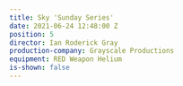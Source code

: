 ```yaml
---
title: Sky 'Sunday Series'
date: 2021-06-24 12:48:00 Z
position: 5
director: Ian Roderick Gray
production-company: Grayscale Productions
equipment: RED Weapon Helium
is-shown: false
---
```


